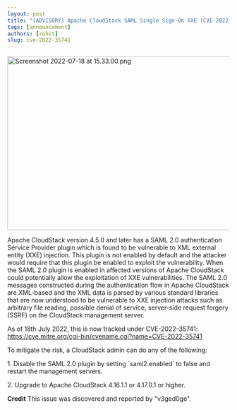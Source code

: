 ```yaml
---
layout: post
title: "[ADVISORY] Apache CloudStack SAML Single Sign-On XXE (CVE-2022-35741)"
tags: [announcement]
authors: [rohit]
slug: cve-2022-35741
---
```

<a href="/img/imported/dc6a0532-c5b5-4ed0-b2f8-f40197d2d577"><img src="/img/imported/dc6a0532-c5b5-4ed0-b2f8-f40197d2d577" alt="Screenshot 2022-07-18 at 15.33.00.png" width="750" height="393" /></a>

<p>Apache CloudStack version 4.5.0 and later has a SAML 2.0 authentication Service Provider plugin which is found to be vulnerable to XML external entity (XXE) injection. This plugin is not enabled by default and the attacker would require that this plugin be enabled to exploit the vulnerability. When the SAML 2.0 plugin is enabled in affected versions of Apache CloudStack could potentially allow the exploitation of XXE vulnerabilities. The SAML 2.0 messages constructed during the authentication flow in Apache CloudStack are XML-based and the XML data is parsed by various standard libraries that are now understood to be vulnerable to XXE injection attacks such as arbitrary file reading, possible denial of service, server-side request forgery (SSRF) on the CloudStack management server.</p>

<!-- truncate -->

<p>As of 18th July 2022, this is now tracked under CVE-2022-35741: <a href="https://cve.mitre.org/cgi-bin/cvename.cgi?name=CVE-2022-35741">https://cve.mitre.org/cgi-bin/cvename.cgi?name=CVE-2022-35741</a></p>

<p>To mitigate the risk, a CloudStack admin can do any of the following:</p>
<p>1. Disable the SAML 2.0 plugin by setting `saml2.enabled` to false and restart the management servers.</p>
<p>2. Upgrade to Apache CloudStack 4.16.1.1 or 4.17.0.1 or higher.</p>

<p><b>Credit</b>
This issue was discovered and reported by "v3ged0ge".
</p>
